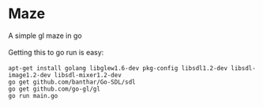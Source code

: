 Maze<br>
====
A simple gl maze in go<br>
<br>
Getting this to go run is easy:<br>
<br>
`apt-get install golang libglew1.6-dev pkg-config libsdl1.2-dev libsdl-image1.2-dev libsdl-mixer1.2-dev`<br>
`go get github.com/banthar/Go-SDL/sdl`<br>
`go get github.com/go-gl/gl`<br>
`go run main.go`<br>
